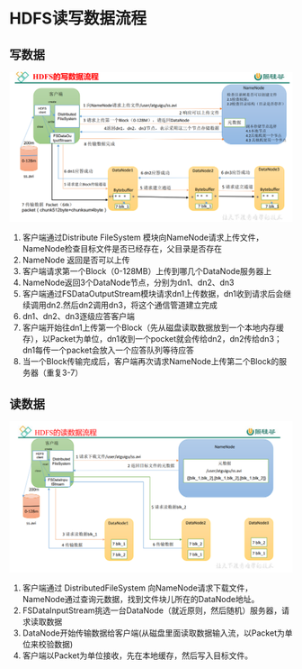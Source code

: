 # HDFS读写数据流程

## 写数据

![](..\图片\HDFS写数据流程.png)

1. 客户端通过Distribute FileSystem 模块向NameNode请求上传文件，NameNode检查目标文件是否已经存在，父目录是否存在
2. NameNode 返回是否可以上传
3. 客户端请求第一个Block（0-128MB）上传到哪几个DataNode服务器上
4. NameNode返回3个DataNode节点，分别为dn1、dn2、dn3
5. 客户端通过FSDataOutputStream模块请求dn1上传数据，dn1收到请求后会继续调用dn2.然后dn2调用dn3，将这个通信管道建立完成
6. dn1、dn2、dn3逐级应答客户端
7. 客户端开始往dn1上传第一个Block（先从磁盘读取数据放到一个本地内存缓存），以Packet为单位，dn1收到一个pocket就会传给dn2，dn2传给dn3；dn1每传一个packet会放入一个应答队列等待应答
8. 当一个Block传输完成后，客户端再次请求NameNode上传第二个Block的服务器（重复3-7）

## 读数据

![](..\图片\HDFS读数据流程.png)

1. 客户端通过 DistributedFileSystem 向NameNode请求下载文件，NameNode通过查询元数据，找到文件块儿所在的DataNode地址。
2. FSDataInputStream挑选一台DataNode（就近原则，然后随机）服务器，请求读取数据
3. DataNode开始传输数据给客户端(从磁盘里面读取数据输入流，以Packet为单位来校验数据)
4. 客户端以Packet为单位接收，先在本地缓存，然后写入目标文件。
